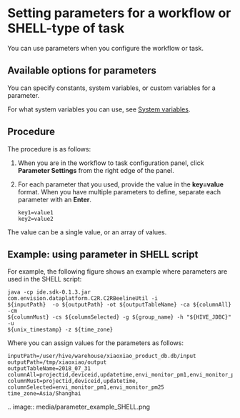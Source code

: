 # Setting parameters for a workflow or SHELL-type of task

You can use parameters when you configure the workflow or task.

## Available options for parameters
You can specify constants, system variables, or custom variables for a parameter.

For what system variables you can use, see [System variables](system_variables).

## Procedure

The procedure is as follows:

1. When you are in the workflow to task configuration panel, click **Parameter Settings** from the right edge of the panel.

2. For each parameter that you used, provide the value in the **key=value** format. When you have multiple parameters to define, separate each parameter with an **Enter**.

   ```
   key1=value1
   key2=value2
   ```

The value can be a single value, or an array of values.
<!--Vivian: @weiwei, please list the syntax how to set value array-->

## Example: using parameter in SHELL script

For example, the following figure shows an example where parameters are used  in the SHELL script:

```
java -cp ide.sdk-0.1.3.jar com.envision.dataplatform.C2R.C2RBeelineUtil -i
${inputPath}  -o ${outputPath} -ot ${outputTableName} -ca ${columnAll} -cm
${columnMust} -cs ${columnSelected} -g ${group_name} -h "${HIVE_JDBC}" -u
${unix_timestamp} -z ${time_zone}
```

Where you can assign values for the parameters as follows:

```
inputPath=/user/hive/warehouse/xiaoxiao_product_db.db/input
outputPath=/tmp/xiaoxiao/output
outputTableName=2018_07_31
columnAll=projectid,deviceid,updatetime,envi_monitor_pm1,envi_monitor_pm25
columnMust=projectid,deviceid,updatetime,
columnSelected=envi_monitor_pm1,envi_monitor_pm25
time_zone=Asia/Shanghai
```

.. image:: media/parameter_example_SHELL.png

<!--end-->
